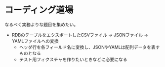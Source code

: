 # コーディング道場

なるべく実務よりな題目を集めたい。

- RDBのテーブルをエクスポートしたCSVファイル -> JSONファイル -> YAMLファイルへの変換
  - ヘッダ行を各フィールド名に変換し、JSONやYAMLは配列データを表すものとなる
  - テスト用フィクスチャを作りたいときなどに必要になる
